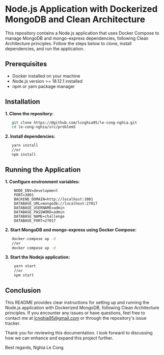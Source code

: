 # Node.js Application with Dockerized MongoDB and Clean Architecture

This repository contains a Node.js application that uses Docker Compose to manage MongoDB and mongo-express dependencies, following Clean Architecture principles. Follow the steps below to clone, install dependencies, and run the application.

## Prerequisites

- Docker installed on your machine
- Node.js version >= 18.12.1 installed
- npm or yarn package manager

## Installation

**1. Clone the repository:**

```bash
   git clone https://@github.com/lcnghia95/le-cong-nghia.git
   cd le-cong-nghia/src/problem5
```
   
**2. Install dependencies:**
```bash
   yarn install
   //or
   npm install
```


## Running the Application

**1. Configure environment variables:**


```env
    NODE_ENV=development
    PORT=3001
    BACKEND_DOMAIN=http://localhost:3001
    DATABASE_URL=mongodb://localhost:27017
    DATABASE_USERNAME=admin
    DATABASE_PASSWORD=admin
    DATABASE_NAME=challenge
    DATABASE_PORT=27017
```


**2. Start MongoDB and mongo-express using Docker Compose:**

```bash
   docker-compose up -d 
   //or
   docker compose up -d
```


**3. Start the Nodejs application:**

```bash
    yarn start
    //or
    npm start
```


## Conclusion

This README provides clear instructions for setting up and running the Node.js application with Dockerized MongoDB, following Clean Architecture principles. If you encounter any issues or have questions, feel free to contact me at [lcnghia95@gmail.com](mailto:lcnghia95@gmail.com) or through the repository's issue tracker.

Thank you for reviewing this documentation. I look forward to discussing how we can enhance and expand this project further.

Best regards,
Nghia Le Cong